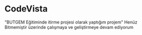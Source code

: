 # CodeVista
 "BUTGEM Eğitiminde itirme projesi olarak yaptığım projem" Henüz Bitmemiştir üzerinde çalışmaya ve geliştirmeye devam ediyorum
